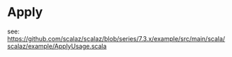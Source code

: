 # Apply
see: https://github.com/scalaz/scalaz/blob/series/7.3.x/example/src/main/scala/scalaz/example/ApplyUsage.scala

